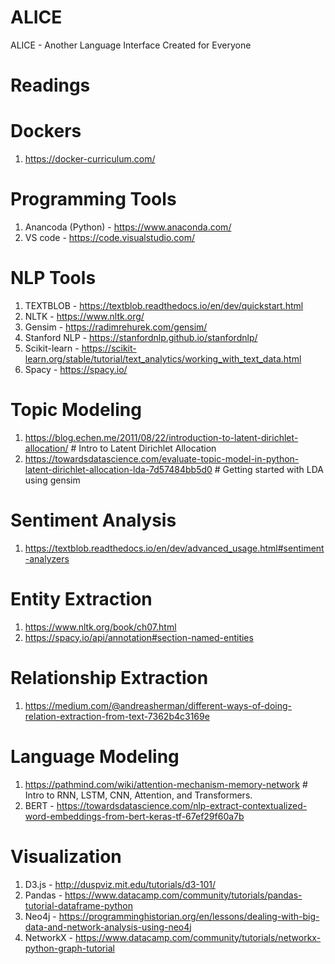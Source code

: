 # ALICE
ALICE - Another Language Interface Created for Everyone

# Readings #

# Dockers #
1) https://docker-curriculum.com/

# Programming Tools #
1) Anancoda (Python) - https://www.anaconda.com/
2) VS code - https://code.visualstudio.com/

# NLP Tools #
1) TEXTBLOB - https://textblob.readthedocs.io/en/dev/quickstart.html
2) NLTK - https://www.nltk.org/
3) Gensim - https://radimrehurek.com/gensim/
4) Stanford NLP - https://stanfordnlp.github.io/stanfordnlp/
5) Scikit-learn - https://scikit-learn.org/stable/tutorial/text_analytics/working_with_text_data.html
6) Spacy - https://spacy.io/

# Topic Modeling #
1) https://blog.echen.me/2011/08/22/introduction-to-latent-dirichlet-allocation/ # Intro to Latent Dirichlet Allocation
2) https://towardsdatascience.com/evaluate-topic-model-in-python-latent-dirichlet-allocation-lda-7d57484bb5d0 # Getting started with LDA using gensim

# Sentiment Analysis #
1) https://textblob.readthedocs.io/en/dev/advanced_usage.html#sentiment-analyzers

# Entity Extraction #
1) https://www.nltk.org/book/ch07.html
2) https://spacy.io/api/annotation#section-named-entities 

# Relationship Extraction #
1) https://medium.com/@andreasherman/different-ways-of-doing-relation-extraction-from-text-7362b4c3169e

# Language Modeling #
1) https://pathmind.com/wiki/attention-mechanism-memory-network # Intro to RNN, LSTM, CNN, Attention, and Transformers.
2) BERT - https://towardsdatascience.com/nlp-extract-contextualized-word-embeddings-from-bert-keras-tf-67ef29f60a7b

# Visualization #
1) D3.js - http://duspviz.mit.edu/tutorials/d3-101/
2) Pandas - https://www.datacamp.com/community/tutorials/pandas-tutorial-dataframe-python
3) Neo4j - https://programminghistorian.org/en/lessons/dealing-with-big-data-and-network-analysis-using-neo4j
4) NetworkX - https://www.datacamp.com/community/tutorials/networkx-python-graph-tutorial


